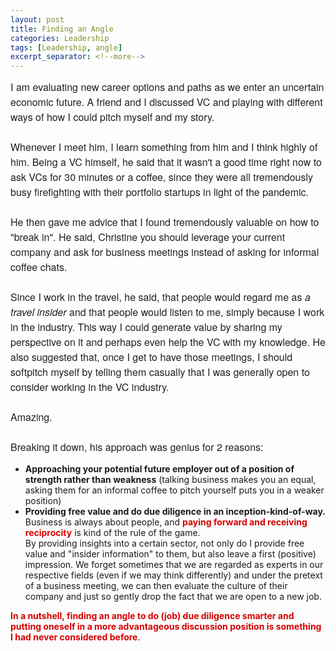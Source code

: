 ```yaml
---
layout: post
title: Finding an Angle
categories: Leadership
tags: [Leadership, angle]
excerpt_separator: <!--more-->
---
```

<p style="margin: 10px 0;padding: 0;mso-line-height-rule: exactly;-ms-text-size-adjust: 100%;-webkit-text-size-adjust: 100%;color: #202020;font-family: 'Helvetica Neue', Helvetica, Arial, Verdana, sans-serif;font-size: 16px;line-height: 150%;text-align: left;"><font color="#202020" face="helvetica neue, helvetica, arial, verdana, sans-serif"><span style="font-size:16px">I am evaluating new career options and paths as we enter an uncertain economic future. A friend and I discussed&nbsp;VC and playing with different ways of how I could pitch myself and my story.&nbsp;<br>
<br>
Whenever I meet him, I learn something from him and I think highly of him. Being a VC himself, he said that it wasn't a good time right now to ask VCs for 30 minutes or a coffee, since they were all tremendously busy&nbsp;firefighting with&nbsp;their portfolio startups in light of the pandemic.<br>
<br>
He then gave me advice that I found tremendously valuable on how to "break in". He said, Christine you should leverage your current company and ask for business meetings instead of asking for informal coffee chats.<br><!--more-->
<br>
Since I work in the travel, he said, that people would regard me as&nbsp;<em>a travel&nbsp;insider&nbsp;</em>and that people would listen to me, simply because I work in the industry. This way I could generate value by sharing my perspective on it and perhaps even help the VC with my knowledge.&nbsp;He also suggested&nbsp;that, once I get to have those meetings, I should softpitch myself by telling them casually that I was generally&nbsp;open to consider working in the VC industry.<br>
<br>
Amazing.<br>
<br>
Breaking it down, his approach was genius for 2 reasons:</span></font></p>

<ul>
	<li style="mso-line-height-rule: exactly;-ms-text-size-adjust: 100%;-webkit-text-size-adjust: 100%;"><strong>Approaching your potential future employer out of a position of strength rather than weakness</strong> (talking business makes you an equal, asking them for an informal coffee to pitch yourself puts you in a weaker position)</li>
	<li style="mso-line-height-rule: exactly;-ms-text-size-adjust: 100%;-webkit-text-size-adjust: 100%;"><strong>Providing free value and do due diligence&nbsp;in an inception-kind-of-way. </strong>Business is always about people, and <span style="color:#d40202"><strong>paying forward and receiving reciprocity</strong></span> is kind of the rule of the game.<br>
	By providing insights into a certain sector, not only do I provide free value and "insider information" to them, but also leave a first (positive) impression.&nbsp;We forget sometimes&nbsp;that we are&nbsp;regarded as experts in our respective fields (even if we may think differently) and under the pretext of a business meeting, we can then evaluate the culture of their company and just so gently&nbsp;drop the fact that we are open to a new job.</li>
</ul>
<span style="color:#d40202"><strong>In a nutshell, finding an angle to do (job) due diligence smarter and putting oneself in a more advantageous discussion position is something I had never considered before</strong></span>.